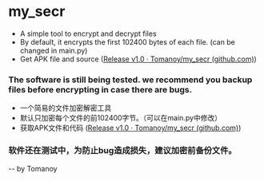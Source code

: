 # my_secr

- A simple tool to encrypt and decrypt files
- By default, it encrypts the first 102400 bytes of each file. (can be changed in main.py)
- Get APK file and source ([Release v1.0 · Tomanoy/my_secr (github.com)](https://github.com/Tomanoy/my_secr/releases/tag/v1.0))

### The software is still being tested. we recommend you backup files before encrypting in case there are bugs.

- 一个简易的文件加密解密工具
- 默认只加密每个文件的前102400字节。（可以在main.py中修改）
- 获取APK文件和代码 ([Release v1.0 · Tomanoy/my_secr (github.com)](https://github.com/Tomanoy/my_secr/releases/tag/v1.0))

### 软件还在测试中，为防止bug造成损失，建议加密前备份文件。





-- by Tomanoy


